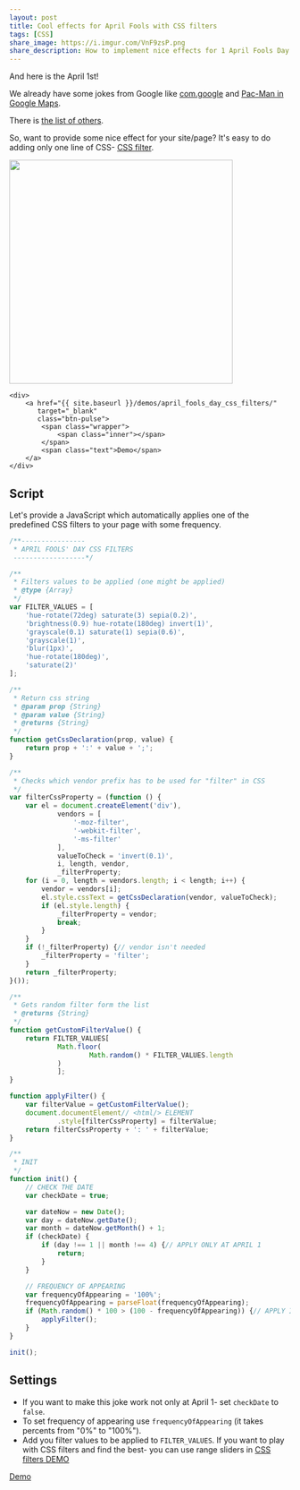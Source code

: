 ```yaml
---
layout: post
title: Cool effects for April Fools with CSS filters
tags: [CSS]
share_image: https://i.imgur.com/VnF9zsP.png
share_description: How to implement nice effects for 1 April Fools Day with CSS filters
---
```


And here is the April 1st!

We already have some jokes from Google like [com.google](https://com.google/) and [Pac-Man in Google Maps](http://www.theguardian.com/cities/2015/apr/01/pac-man-google-maps).

There is [the list of others](http://www.theguardian.com/world/live/2015/apr/01/april-fools-day-jokes-2015-the-best-from-around-the-world).

So, want to provide some nice effect for your site/page? It's easy to do adding only one line of CSS- [CSS filter](//blog.gospodarets.com/CSS_filters_in_action/).

<div class="text-center">
    <p>
        <a href="{{ site.baseurl }}/demos/april_fools_day_css_filters/">
            <img class="rounded" width="400" src="https://i.imgur.com/HwT3PvG.gif" alt=""/>
        </a>
    </p>

    <div>
        <a href="{{ site.baseurl }}/demos/april_fools_day_css_filters/"
           target="_blank"
           class="btn-pulse">
            <span class="wrapper">
                <span class="inner"></span>
            </span>
            <span class="text">Demo</span>
        </a>
    </div>
</div>

<div class="more"></div>

## Script

Let's provide a JavaScript which automatically applies one of the predefined CSS filters to your page with some frequency.

```javascript
/**----------------
 * APRIL FOOLS' DAY CSS FILTERS
 ------------------*/

/**
 * Filters values to be applied (one might be applied)
 * @type {Array}
 */
var FILTER_VALUES = [
    'hue-rotate(72deg) saturate(3) sepia(0.2)',
    'brightness(0.9) hue-rotate(180deg) invert(1)',
    'grayscale(0.1) saturate(1) sepia(0.6)',
    'grayscale(1)',
    'blur(1px)',
    'hue-rotate(180deg)',
    'saturate(2)'
];

/**
 * Return css string
 * @param prop {String}
 * @param value {String}
 * @returns {String}
 */
function getCssDeclaration(prop, value) {
    return prop + ':' + value + ';';
}

/**
 * Checks which vendor prefix has to be used for "filter" in CSS
 */
var filterCssProperty = (function () {
    var el = document.createElement('div'),
            vendors = [
                '-moz-filter',
                '-webkit-filter',
                '-ms-filter'
            ],
            valueToCheck = 'invert(0.1)',
            i, length, vendor,
            _filterProperty;
    for (i = 0, length = vendors.length; i < length; i++) {
        vendor = vendors[i];
        el.style.cssText = getCssDeclaration(vendor, valueToCheck);
        if (el.style.length) {
            _filterProperty = vendor;
            break;
        }
    }
    if (!_filterProperty) {// vendor isn't needed
        _filterProperty = 'filter';
    }
    return _filterProperty;
}());

/**
 * Gets random filter form the list
 * @returns {String}
 */
function getCustomFilterValue() {
    return FILTER_VALUES[
            Math.floor(
                    Math.random() * FILTER_VALUES.length
            )
            ];
}

function applyFilter() {
    var filterValue = getCustomFilterValue();
    document.documentElement// <html/> ELEMENT
            .style[filterCssProperty] = filterValue;
    return filterCssProperty + ': ' + filterValue;
}

/**
 * INIT
 */
function init() {
    // CHECK THE DATE
    var checkDate = true;

    var dateNow = new Date();
    var day = dateNow.getDate();
    var month = dateNow.getMonth() + 1;
    if (checkDate) {
        if (day !== 1 || month !== 4) {// APPLY ONLY AT APRIL 1
            return;
        }
    }

    // FREQUENCY OF APPEARING
    var frequencyOfAppearing = '100%';
    frequencyOfAppearing = parseFloat(frequencyOfAppearing);
    if (Math.random() * 100 > (100 - frequencyOfAppearing)) {// APPLY IN COMMON ONCE PER 5 PAGE LOADS
        applyFilter();
    }
}

init();
```

## Settings

- If you want to make this joke work not only at April 1- set `checkDate` to `false`.
- To set frequency of appearing use `frequencyOfAppearing` (it takes percents from "0%" to "100%").
- Add you filter values to be applied to `FILTER_VALUES`. If you want to play with CSS filters and find the best- you can use range sliders in [CSS filters DEMO](http://blog.gospodarets.com/css-filters/)

<a href="{{ site.baseurl }}/demos/april_fools_day_css_filters/"
   target="_blank"
   class="btn-pulse">
            <span class="wrapper">
                <span class="inner"></span>
            </span>
    <span class="text">Demo</span>
</a>

